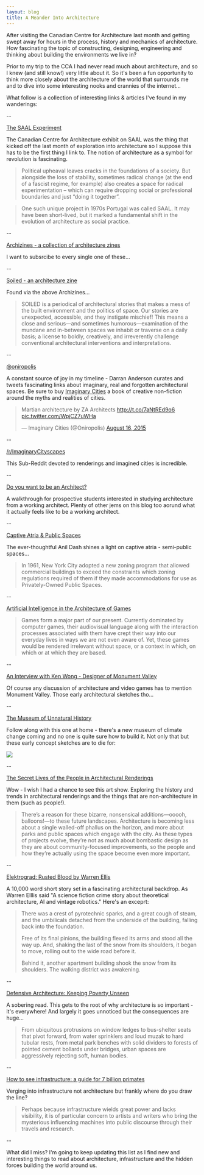 ```yaml
---
layout: blog
title: A Meander Into Architecture
---
```


After visiting the Canadian Centre for Architecture last month and getting swept away for hours in the process, history and mechanics of architecture. How fascinating the topic of constructing, designing, engineering and thinking about building the environments we live in?

Prior to my trip to the CCA I had never read much about architecture, and so I knew (and still know!) very little about it. So it's been a fun opportunity to think more closely about the architecture of the world that surrounds me and to dive into some interesting nooks and crannies of the internet...

What follow is a collection of interesting links & articles I've found in my wanderings:

--

[The SAAL Experiment](http://www.uncubemagazine.com/articles/14819879)

The Canadian Centre for Architecture exhibit on SAAL was the thing that kicked off the last month of exploration into architecture so I suppose this has to be the first thing I link to. The notion of architecture as a symbol for revolution is fascinating.

 >Political upheaval leaves cracks in the foundations of a society. But alongside the loss of stability, sometimes radical change (at the end of a fascist regime, for example) also creates a space for radical experimentation – which can require dropping social or professional boundaries and just “doing it together”.

>One such unique project in 1970s Portugal was called SAAL. It may have been short-lived, but it marked a fundamental shift in the evolution of architecture as social practice.

--

[Archizines - a collection of architecture zines](http://www.archizines.com/)

I want to subsrcibe to every single one of these...

--

[Soiled - an architecture zine](http://soiledzine.org/)

Found via the above Archizines...

>SOILED is a periodical of architectural stories that makes a mess of the built environment and the politics of space. Our stories are unexpected, accessible, and they instigate mischief! This means a close and serious—and sometimes humorous—examination of the mundane and in-between spaces we inhabit or traverse on a daily basis; a license to boldly, creatively, and irreverently challenge conventional architectural interventions and interpretations.

--

[@oniropolis](https://twitter.com/oniropolis)

A constant source of joy in my timeline - Darran Anderson curates and tweets fascinating links about imaginary, real and forgotten architectural spaces. Be sure to buy [Imaginary Cities](http://www.influxpress.com/imaginary-cities/) a book of creative non-fiction around the myths and realities of cities.

<blockquote class="twitter-tweet" lang="en"><p lang="en" dir="ltr">Martian architecture by ZA Architects <a href="http://t.co/7aNtREd9o6">http://t.co/7aNtREd9o6</a> <a href="http://t.co/WpjCZ7uWHa">pic.twitter.com/WpjCZ7uWHa</a></p>&mdash; Imaginary Cities (@Oniropolis) <a href="https://twitter.com/Oniropolis/status/633011040754737152">August 16, 2015</a></blockquote>
<script async src="//platform.twitter.com/widgets.js" charset="utf-8"></script>

--

[/r/ImaginaryCityscapes](https://www.reddit.com/r/ImaginaryCityscapes)

This Sub-Reddit devoted to renderings and imagined cities is incredible.

--

[Do you want to be an Architect?](http://www.lifeofanarchitect.com/do-you-want-to-be-an-architect/)

A walkthrough for prospective students interested in studying architecture from a working architect. Plenty of other jems on this blog too aorund what it actually feels like to be a working architect.

--

[Captive Atria & Public Spaces](http://anildash.com/2012/03/captive-atria-and-living-in-public.html)

The ever-thoughtful Anil Dash shines a light on captive atria - semi-public spaces...

>In 1961, New York City adopted a new zoning program that allowed commercial buildings to exceed the constraints which zoning regulations required of them if they made accommodations for use as Privately-Owned Public Spaces.

--

[Artificial Intelligence in the Architecture of Games](http://www.interactivearchitecture.org/artificial-intelligence-in-the-architecture-of-games.html)

>Games form a major part of our present. Currently dominated by computer games, their audiovisual language along with the interaction processes associated with them have crept their way into our everyday lives in ways we are not even aware of. Yet, these games would be rendered irrelevant without space, or a context in which, on which or at which they are based.

--

[An Interview with Ken Wong - Designer of Monument Valley](http://formfiftyfive.com/2013/12/interview-with-ken-wong-artist-designer-of-monument-valley/)

Of course any discussion of architecture and video games has to mention Monument Valley. Those early architectural sketches tho...

--

[The Museum of Unnatural History](http://www.newyorker.com/tech/elements/the-museum-of-unnatural-history)

Follow along with this one at home - there's a new museum of climate change coming and no one is quite sure how to build it. Not only that but these early concept sketches are to die for:

![](http://www.newyorker.com/wp-content/uploads/2015/05/Kormann-Museum-of-Unnatural-History_1-690.jpg)

--

[The Secret Lives of the People in Architectural Renderings](http://gizmodo.com/the-secret-lives-of-the-tiny-people-in-architectural-re-1660746735)

Wow - I wish I had a chance to see this art show. Exploring the history and trends in architectural renderings and the things that are non-architecture in them (such as people!).

>There’s a reason for these bizarre, nonsensical additions—ooooh, balloons!—to these future landscapes. Architecture is becoming less about a single walled-off phallus on the horizon, and more about parks and public spaces which engage with the city. As these types of projects evolve, they’re not as much about bombastic design as they are about community-focused improvements, so the people and how they’re actually using the space become even more important.

--

[Elektrograd: Rusted Blood by Warren Ellis](http://www.amazon.com/ELEKTROGRAD-RUSTED-BLOOD-Warren-Ellis-ebook/dp/B013TXJ31G)

A 10,000 word short story set in a fascinating architectural backdrop. As Warren Elllis said "A science fiction crime story about theoretical architecture, AI and vintage robotics." Here's an exceprt:

>There was a crest of pyrotechnic sparks, and a great cough of steam, and the umbilicals detached from the underside of the building, falling back into the foundation.
>
>Free of its final pinions, the building flexed its arms and stood all the way up.  And, shaking the last of the snow from its shoulders, it began to move, rolling out to the wide road before it.
>
>Behind it, another apartment building shook the snow from its shoulders.  The walking district was awakening.

--

[Defensive Architecture: Keeping Poverty Unseen](http://www.theguardian.com/society/2015/feb/18/defensive-architecture-keeps-poverty-undeen-and-makes-us-more-hostile)

A sobering read. This gets to the root of why architecture is so important - it's everywhere! And largely it goes unnoticed but the consequences are huge...

>From ubiquitous protrusions on window ledges to bus-shelter seats that pivot forward, from water sprinklers and loud muzak to hard tubular rests, from metal park benches with solid dividers to forests of pointed cement bollards under bridges, urban spaces are aggressively rejecting soft, human bodies.

--

[How to see infrastructure: a guide for 7 billion primates](http://rhizome.org/editorial/2015/jul/2/how-see-infrastructure-guide-seven-billion-primate/)

Verging into infrastructure not architecture but frankly where do you draw the line?

>Perhaps because infrastructure wields great power and lacks visibility, it is of particular concern to artists and writers who bring the mysterious influencing machines into public discourse through their travels and research.

--

What did I miss? I'm going to keep updating this list as I find new and interesting things to read about architecture, infrastructure and the hidden forces building the world around us.


